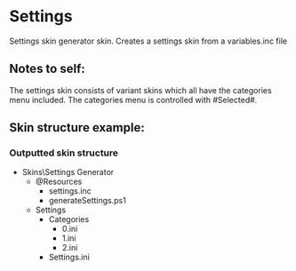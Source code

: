 # Settings

Settings skin generator skin. Creates a settings skin from a variables.inc file

## Notes to self:

The settings skin consists of variant skins which all have the categories menu included. The categories menu is controlled with #Selected#.

## Skin structure example:

### Outputted skin structure

* Skins\Settings Generator
  * @Resources
    * settings.inc
    * generateSettings.ps1
  * Settings
    * Categories
      * 0.ini
      * 1.ini
      * 2.ini
    * Settings.ini
